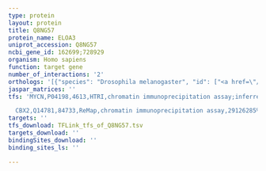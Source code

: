 ```yaml
---
type: protein
layout: protein
title: Q8NG57
protein_name: ELOA3
uniprot_accession: Q8NG57
ncbi_gene_id: 162699;728929
organism: Homo sapiens
function: target gene
number_of_interactions: '2'
orthologs: '[{"species": "Drosophila melanogaster", "id": ["<a href=\"/protein/q9vcp0\">Q9VCP0</a>"]}, {"species": "Danio rerio", "id": ["<a href=\"/protein/e7f7h1\">E7F7H1</a>", "<a href=\"/protein/a0a0r4iby3\">A0A0R4IBY3</a>"]}]'
jaspar_matrices: ''
tfs: 'MYCN,P04198,4613,HTRI,chromatin immunoprecipitation assay;inferred by curator,22900683%5Buid%5D+OR+16093321%5Buid%5D,No

  CBX2,Q14781,84733,ReMap,chromatin immunoprecipitation assay,29126285%5Buid%5D,No'
targets: ''
tfs_download: TFLink_tfs_of_Q8NG57.tsv
targets_download: ''
bindingSites_download: ''
binding_sites_ls: ''

---
```

